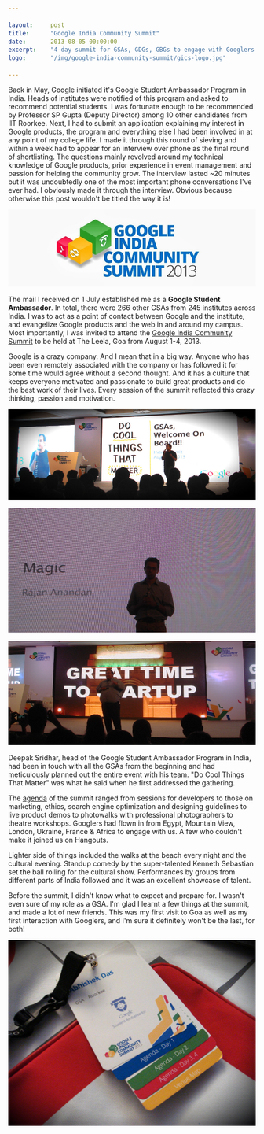 ```yaml
---

layout:     post
title:      "Google India Community Summit"
date:       2013-08-05 00:00:00
excerpt:    "4-day summit for GSAs, GDGs, GBGs to engage with Googlers in Goa"
logo:       "/img/google-india-community-summit/gics-logo.jpg"

---
```


Back in May, Google initiated it's Google Student Ambassador Program in India. Heads of institutes were notified of this program and asked to recommend potential students. I was fortunate enough to be recommended by Professor SP Gupta (Deputy Director) among 10 other candidates from IIT Roorkee. Next, I had to submit an application explaining my interest in Google products, the program and everything else I had been involved in at any point of my college life. I made it through this round of sieving and within a week had to appear for an interview over phone as the final round of shortlisting. The questions mainly revolved around my technical knowledge of Google products, prior experience in event management and passion for helping the community grow. The interview lasted ~20 minutes but it was undoubtedly one of the most important phone conversations I've ever had. I obviously made it through the interview. Obvious because otherwise this post wouldn't be titled the way it is!

![](/img/google-india-community-summit/gics-logo.jpg)

The mail I received on 1 July established me as a **Google Student Ambassador**. In total, there were 266 other GSAs from 245 institutes across India. I was to act as a point of contact between Google and the institute, and evangelize Google products and the web in and around my campus. Most importantly, I was invited to attend the [Google India Community Summit](http://www.google.com/intl/ALL_in/events/gics/) to be held at The Leela, Goa from August 1-4, 2013.

Google is a crazy company. And I mean that in a big way. Anyone who has been even remotely associated with the company or has followed it for some time would agree without a second thought. And it has a culture that keeps everyone motivated and passionate to build great products and do the best work of their lives. Every session of the summit reflected this crazy thinking, passion and motivation.

![](/img/google-india-community-summit/deepak-sridhar.jpg)

![](/img/google-india-community-summit/magic.jpg)

![](/img/google-india-community-summit/startup.jpg)

Deepak Sridhar, head of the Google Student Ambassador Program in India, had been in touch with all the GSAs from the beginning and had meticulously planned out the entire event with his team. "Do Cool Things That Matter" was what he said when he first addressed the gathering.

The [agenda](http://www.google.com/intl/ALL_in/events/gics/gsa/) of the summit ranged from sessions for developers to those on marketing, ethics, search engine optimization and designing guidelines to live product demos to photowalks with professional photographers to theatre workshops. Googlers had flown in from Egypt, Mountain View, London, Ukraine, France & Africa to engage with us. A few who couldn't make it joined us on Hangouts.

Lighter side of things included the walks at the beach every night and the cultural evening. Standup comedy by the super-talented Kenneth Sebastian set the ball rolling for the cultural show. Performances by groups from different parts of India followed and it was an excellent showcase of talent.

Before the summit, I didn't know what to expect and prepare for. I wasn't even sure of my role as a GSA. I'm glad I learnt a few things at the summit, and made a lot of new friends. This was my first visit to Goa as well as my first interaction with Googlers, and I'm sure it definitely won't be the last, for both!

![](/img/google-india-community-summit/swag.jpg)
